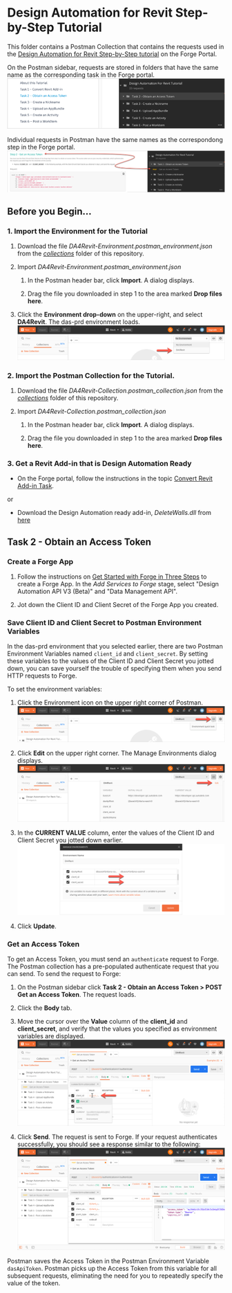 # Design Automation for Revit Step-by-Step Tutorial

This folder contains a Postman Collection that contains the requests used in the [Design Automation for Revit Step-by-Step tutorial](https://dev.forge.autodesk.com/en/docs/design-automation/v3/tutorials/revit-edit/?sha=6120_10) on the Forge Portal. 

On the Postman sidebar, requests are stored in folders that have the same name as the corresponding task in the Forge portal.
![Forge portal menu to Postman](images/forge_portal_menu_2_postman_menu.png "Forge portal task to Postman mapping")

Individual requests in Postman have the same names as the correspondong step in the Forge portal.
![Forge portal steps to Postman](images/forge_portal_steps_2_postman_menu.png "Forge portal task to Postman mapping")

## Before you Begin...

### 1. Import the Environment for the Tutorial

1. Download the file *DA4Revit-Environment.postman_environment.json* from the [*collections*](https://git.autodesk.com/ASRD-CPUX/Postman_Collections/tree/master/DA4Revit/collections) folder of this repository.

2. Import *DA4Revit-Environment.postman_environment.json*

    1. In the Postman header bar, click **Import**. A dialog displays.

    2. Drag the file you downloaded in step 1 to the area marked **Drop files here**.

3. Click the **Environment drop-down** on the upper-right, and select **DA4Revit**. The das-prd environment loads.
   ![Postman Environment drop-down](images/postman_environment_dropdown.png "Postman Environment drop-down")

### 2. Import the Postman Collection for the Tutorial.

1. Download the file *DA4Revit-Collection.postman_collection.json* from  the [*collections*](https://git.autodesk.com/ASRD-CPUX/Postman_Collections/tree/master/DA4Revit/collections) folder of this repository.

2. Import *DA4Revit-Collection.postman_collection.json*

    1. In the Postman header bar, click **Import**. A dialog displays.

    2. Drag the file you downloaded in step 1 to the area marked **Drop files here**.

### 3. Get a Revit Add-in that is Design Automation Ready 

- On the Forge portal, follow the instructions in the topic [Convert Revit Add-in Task](https://dev.forge.autodesk.com/en/docs/design-automation/v3/tutorials/revit-edit/step1-convert-addin/?sha=6120_10).

or

- Download the Design Automation ready add-in, *DeleteWalls.dll* from [here](/en/docs/design-automation/v3/tutorial_data/DeleteWalls-dll.zip)

## Task 2 - Obtain an Access Token

### Create a Forge App

1. Follow the instructions on [Get Started with Forge in Three Steps](https://dev.forge.autodesk.com/developer/start-now/signup) 
to create a Forge App. In the *Add Services to Forge* stage, select  "Design Automation API V3 (Beta)" and "Data Management API".

2. Jot down the Client ID and Client Secret of the Forge App you created.

### Save Client ID and Client Secret to Postman Environment Variables

In the das-prd environment that you selected earlier, there are two Postman Environment Variables named `client_id` and `client_secret`. By setting these variables to the values of the Client ID and Client Secret you jotted down, you can save yourself the trouble of specifying them when you send HTTP requests to Forge. 

To set the environment variables:

1. Click the Environment icon on the upper right corner of Postman. 
   ![Environment quick look icon](images/task2-environment_quick_look_icon.png "Environment quick look icon")

2. Click **Edit** on the upper right corner. The Manage Environments dialog displays.
   ![Environment edit button](images/task2-environment_edit_button.png "Environment edit button")

3. In the **CURRENT VALUE** column, enter the values of the Client ID and Client Secret you jotted down earlier.
   ![Client Id and Client Secret](images/task2-environment_variables_grid.png "Client Id and Client Secret") 

4. Click **Update**.

### Get an Access Token

To get an Access Token, you must send an `authenticate` request to Forge. The Postman collection has a pre-populated authenticate request that you can send. To send the request to Forge:

1. On the Postman sidebar click **Task 2 - Obtain an Access Token > POST Get an Access Token**. The request loads.

2. Click the **Body** tab.

3. Move the cursor over the **Value** column of the **client_id** and **client_secret**, and verify that the values you specified as environment variables are displayed.
   ![Preview Client Id and Client Secret](images/task2-preview_environment_variables.png "Preview Client Id and Client Secret") 

4. Click **Send**. The request is sent to Forge. If your request authenticates successfully, you should see a response similar to the following:
![Successfull authentication](images/task2-authenticate_successfull.png "Successfull authentication") 

Postman saves the Access Token in the Postman Environment Variable `dasApiToken`. Postman picks up the Access Token from this variable for all subsequent requests, eliminating the need for you to repeatedly specify the value of the token.







